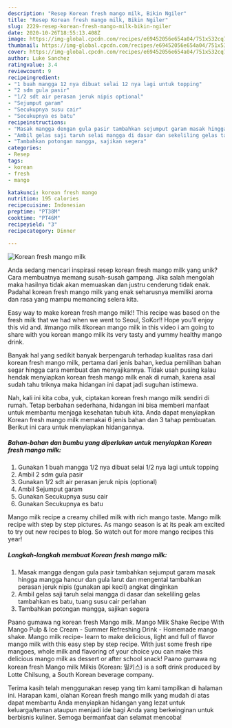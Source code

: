 ```yaml
---
description: "Resep Korean fresh mango milk, Bikin Ngiler"
title: "Resep Korean fresh mango milk, Bikin Ngiler"
slug: 2229-resep-korean-fresh-mango-milk-bikin-ngiler
date: 2020-10-26T18:55:13.408Z
image: https://img-global.cpcdn.com/recipes/e69452056e654a04/751x532cq70/korean-fresh-mango-milk-foto-resep-utama.jpg
thumbnail: https://img-global.cpcdn.com/recipes/e69452056e654a04/751x532cq70/korean-fresh-mango-milk-foto-resep-utama.jpg
cover: https://img-global.cpcdn.com/recipes/e69452056e654a04/751x532cq70/korean-fresh-mango-milk-foto-resep-utama.jpg
author: Luke Sanchez
ratingvalue: 3.4
reviewcount: 9
recipeingredient:
- "1 buah mangga 12 nya dibuat selai 12 nya lagi untuk topping"
- "2 sdm gula pasir"
- "1/2 sdt air perasan jeruk nipis optional"
- "Sejumput garam"
- "Secukupnya susu cair"
- "Secukupnya es batu"
recipeinstructions:
- "Masak mangga dengan gula pasir tambahkan sejumput garam masak hingga mangga hancur dan gula larut dan mengental tambahkan perasan jeruk nipis (gunakan api kecil) angkat dinginkan"
- "Ambil gelas saji taruh selai mangga di dasar dan sekeliling gelas tambahkan es batu, tuang susu cair perlahan"
- "Tambahkan potongan mangga, sajikan segera"
categories:
- Resep
tags:
- korean
- fresh
- mango

katakunci: korean fresh mango 
nutrition: 195 calories
recipecuisine: Indonesian
preptime: "PT38M"
cooktime: "PT46M"
recipeyield: "3"
recipecategory: Dinner

---
```



![Korean fresh mango milk](https://img-global.cpcdn.com/recipes/e69452056e654a04/751x532cq70/korean-fresh-mango-milk-foto-resep-utama.jpg)

Anda sedang mencari inspirasi resep korean fresh mango milk yang unik? Cara membuatnya memang susah-susah gampang. Jika salah mengolah maka hasilnya tidak akan memuaskan dan justru cenderung tidak enak. Padahal korean fresh mango milk yang enak seharusnya memiliki aroma dan rasa yang mampu memancing selera kita.

Easy way to make korean fresh mango milk!! This recipe was based on the fresh milk that we had when we went to Seoul, SoKor!! Hope you&#39;ll enjoy this vid and. #mango milk #korean mango milk in this video i am going to share with you korean mango milk its very tasty and yummy healthy mango drink.

Banyak hal yang sedikit banyak berpengaruh terhadap kualitas rasa dari korean fresh mango milk, pertama dari jenis bahan, kedua pemilihan bahan segar hingga cara membuat dan menyajikannya. Tidak usah pusing kalau hendak menyiapkan korean fresh mango milk enak di rumah, karena asal sudah tahu triknya maka hidangan ini dapat jadi suguhan istimewa.


Nah, kali ini kita coba, yuk, ciptakan korean fresh mango milk sendiri di rumah. Tetap berbahan sederhana, hidangan ini bisa memberi manfaat untuk membantu menjaga kesehatan tubuh kita. Anda dapat menyiapkan Korean fresh mango milk memakai 6 jenis bahan dan 3 tahap pembuatan. Berikut ini cara untuk menyiapkan hidangannya.

<!--inarticleads1-->

##### Bahan-bahan dan bumbu yang diperlukan untuk menyiapkan Korean fresh mango milk:

1. Gunakan 1 buah mangga 1/2 nya dibuat selai 1/2 nya lagi untuk topping
1. Ambil 2 sdm gula pasir
1. Gunakan 1/2 sdt air perasan jeruk nipis (optional)
1. Ambil Sejumput garam
1. Gunakan Secukupnya susu cair
1. Gunakan Secukupnya es batu


Mango milk recipe a creamy chilled milk with rich mango taste. Mango milk recipe with step by step pictures. As mango season is at its peak am excited to try out new recipes to blog. So watch out for more mango recipes this year! 

<!--inarticleads2-->

##### Langkah-langkah membuat Korean fresh mango milk:

1. Masak mangga dengan gula pasir tambahkan sejumput garam masak hingga mangga hancur dan gula larut dan mengental tambahkan perasan jeruk nipis (gunakan api kecil) angkat dinginkan
1. Ambil gelas saji taruh selai mangga di dasar dan sekeliling gelas tambahkan es batu, tuang susu cair perlahan
1. Tambahkan potongan mangga, sajikan segera


Paano gumawa ng korean fresh Mango milk. Mango Milk Shake Recipe With Mango Pulp &amp; Ice Cream - Summer Refreshing Drink - Homemade mango shake. Mango milk recipe- learn to make delicious, light and full of flavor mango milk with this easy step by step recipe. With just some fresh ripe mangoes, whole milk and flavoring of your choice you can make this delicious mango milk as dessert or after school snack! Paano gumawa ng korean fresh Mango milk Milkis (Korean: 밀키스) is a soft drink produced by Lotte Chilsung, a South Korean beverage company. 

Terima kasih telah menggunakan resep yang tim kami tampilkan di halaman ini. Harapan kami, olahan Korean fresh mango milk yang mudah di atas dapat membantu Anda menyiapkan hidangan yang lezat untuk keluarga/teman ataupun menjadi ide bagi Anda yang berkeinginan untuk berbisnis kuliner. Semoga bermanfaat dan selamat mencoba!
